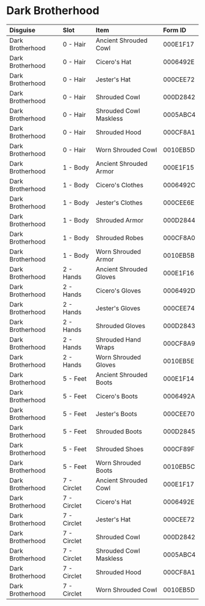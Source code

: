 <!-- TITLE: Dark Brotherhood -->

# Dark Brotherhood
Disguise | Slot | Item | Form ID
:--- | :--- | :--- | :---
Dark Brotherhood | 0 - Hair | Ancient Shrouded Cowl | 000E1F17
Dark Brotherhood | 0 - Hair | Cicero's Hat | 0006492E
Dark Brotherhood | 0 - Hair | Jester's Hat | 000CEE72
Dark Brotherhood | 0 - Hair | Shrouded Cowl | 000D2842
Dark Brotherhood | 0 - Hair | Shrouded Cowl Maskless | 0005ABC4
Dark Brotherhood | 0 - Hair | Shrouded Hood | 000CF8A1
Dark Brotherhood | 0 - Hair | Worn Shrouded Cowl | 0010EB5D
Dark Brotherhood | 1 - Body | Ancient Shrouded Armor | 000E1F15
Dark Brotherhood | 1 - Body | Cicero's Clothes | 0006492C
Dark Brotherhood | 1 - Body | Jester's Clothes | 000CEE6E
Dark Brotherhood | 1 - Body | Shrouded Armor | 000D2844
Dark Brotherhood | 1 - Body | Shrouded Robes | 000CF8A0
Dark Brotherhood | 1 - Body | Worn Shrouded Armor | 0010EB5B
Dark Brotherhood | 2 - Hands | Ancient Shrouded Gloves | 000E1F16
Dark Brotherhood | 2 - Hands | Cicero's Gloves | 0006492D
Dark Brotherhood | 2 - Hands | Jester's Gloves | 000CEE74
Dark Brotherhood | 2 - Hands | Shrouded Gloves | 000D2843
Dark Brotherhood | 2 - Hands | Shrouded Hand Wraps | 000CF8A9
Dark Brotherhood | 2 - Hands | Worn Shrouded Gloves | 0010EB5E
Dark Brotherhood | 5 - Feet | Ancient Shrouded Boots | 000E1F14
Dark Brotherhood | 5 - Feet | Cicero's Boots | 0006492A
Dark Brotherhood | 5 - Feet | Jester's Boots | 000CEE70
Dark Brotherhood | 5 - Feet | Shrouded Boots | 000D2845
Dark Brotherhood | 5 - Feet | Shrouded Shoes | 000CF89F
Dark Brotherhood | 5 - Feet | Worn Shrouded Boots | 0010EB5C
Dark Brotherhood | 7 - Circlet | Ancient Shrouded Cowl | 000E1F17
Dark Brotherhood | 7 - Circlet | Cicero's Hat | 0006492E
Dark Brotherhood | 7 - Circlet | Jester's Hat | 000CEE72
Dark Brotherhood | 7 - Circlet | Shrouded Cowl | 000D2842
Dark Brotherhood | 7 - Circlet | Shrouded Cowl Maskless | 0005ABC4
Dark Brotherhood | 7 - Circlet | Shrouded Hood | 000CF8A1
Dark Brotherhood | 7 - Circlet | Worn Shrouded Cowl | 0010EB5D
